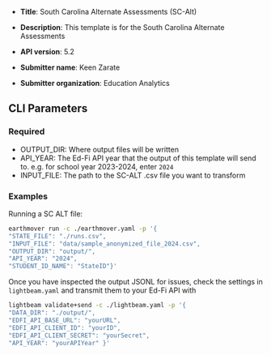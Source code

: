 * **Title**: South Carolina Alternate Assessments (SC-Alt)
* **Description**: This template is for the South Carolina Alternate Assessments

* **API version**: 5.2
* **Submitter name**: Keen Zarate
* **Submitter organization**: Education Analytics


## CLI Parameters

### Required
- OUTPUT_DIR: Where output files will be written
- API_YEAR: The Ed-Fi API year that the output of this template will send to. e.g. for school year 2023-2024, enter `2024`
- INPUT_FILE: The path to the SC-ALT .csv file you want to transform


### Examples
Running a SC ALT file:
```bash
earthmover run -c ./earthmover.yaml -p '{
"STATE_FILE": "./runs.csv",
"INPUT_FILE": "data/sample_anonymized_file_2024.csv",
"OUTPUT_DIR": "output/",
"API_YEAR": "2024",
"STUDENT_ID_NAME": "StateID"}'
```


Once you have inspected the output JSONL for issues, check the settings in `lightbeam.yaml` and transmit them to your Ed-Fi API with
```bash
lightbeam validate+send -c ./lightbeam.yaml -p '{
"DATA_DIR": "./output/",
"EDFI_API_BASE_URL": "yourURL",
"EDFI_API_CLIENT_ID": "yourID",
"EDFI_API_CLIENT_SECRET": "yourSecret",
"API_YEAR": "yourAPIYear" }'
```
